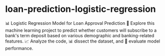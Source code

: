 # loan-prediction-logistic-regression
📊 Logistic Regression Model for Loan Approval Prediction  🏦 Explore this machine learning project to predict whether customers will subscribe to a bank's term deposit based on various demographic and banking-related features. 📈 Analyze the code, 📊 dissect the dataset, and 🧐 evaluate model performance.
